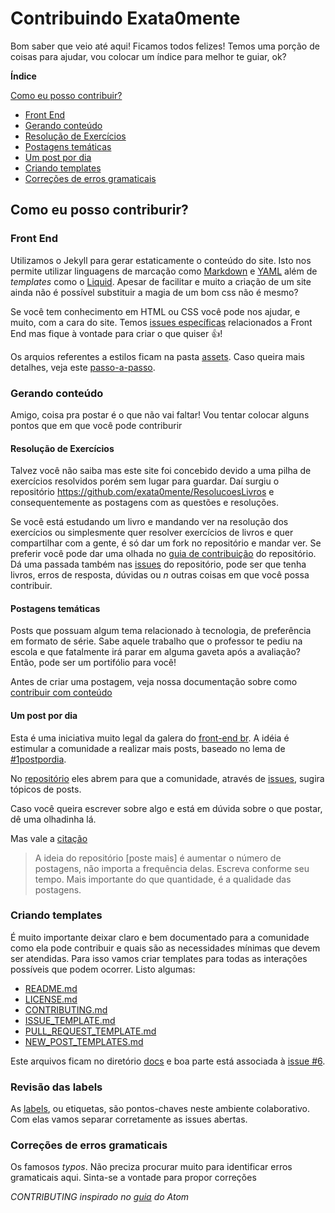 # Contribuindo Exata0mente

Bom saber que veio até aqui! Ficamos todos felizes! Temos uma porção de coisas para ajudar, vou colocar um índice para melhor te guiar, ok?

**Índice**

[Como eu posso contribuir?](#como-eu-posso-contribuir)
* [Front End](front-end)
* [Gerando conteúdo](#gerando-conteúdo)
 * [Resolução de Exercícios](#resolução-de-exercícios)
 * [Postagens temáticas](#postagens-temáticas)
 * [Um post por dia](#um-post-por-dia)
* [Criando templates](#criando-templates)
* [Correções de erros gramaticais](#correções-de-erros-gramaticais)


## Como eu posso contriburir?
### Front End

Utilizamos o Jekyll para gerar estaticamente o conteúdo do site. Isto nos permite utilizar linguagens de marcação como [Markdown](https://daringfireball.net/projects/markdown/) e [YAML](https://yaml.org/) além de *templates* como o [Liquid](https://shopify.github.io/liquid/). Apesar de facilitar e muito a criação de um site ainda não é possível substituir a magia de um bom css não é mesmo?

Se você tem conhecimento em HTML ou CSS você pode nos ajudar, e muito, com a cara do site. Temos [issues específicas](https://github.com/exata0mente/exata0mente.github.io/labels/frontend) relacionados a Front End mas fique à vontade para criar o que quiser :thumbsup:!

Os arquios referentes a estilos ficam na pasta [assets](assets/). Caso queira mais detalhes, veja este [passo-a-passo](https://jekyllrb.com/docs/step-by-step/07-assets/).

### Gerando conteúdo

Amigo, coisa pra postar é o que não vai faltar! Vou tentar colocar alguns pontos que em que você pode contriburir

#### Resolução de Exercícios

Talvez você não saiba mas este site foi concebido devido a uma pilha de exercícios resolvidos porém sem lugar para guardar. Daí surgiu o repositório https://github.com/exata0mente/ResolucoesLivros e consequentemente as postagens com as questões e resoluções.

Se você está estudando um livro e mandando ver na resolução dos exercícios ou simplesmente quer resolver exercícios de livros e quer compartilhar com a gente, é só dar um fork no repositório e mandar ver. Se preferir você pode dar uma olhada no [guia de contribuição](https://github.com/exata0mente/ResolucoesLivros/blob/master/CONTRIBUTING.md) do repositório. Dá uma passada também nas [issues](https://github.com/exata0mente/ResolucoesLivros/issues) do repositório, pode ser que tenha livros, erros de resposta, dúvidas ou *n* outras coisas em que você possa contribuir.

#### Postagens temáticas

Posts que possuam algum tema relacionado à tecnologia, de preferência em formato de série. Sabe aquele trabalho que o professor te pediu na escola e que fatalmente irá parar em alguma gaveta após a avaliação? Então, pode ser um portifólio para você!

Antes de criar uma postagem, veja nossa documentação sobre como [contribuir com conteúdo]()

#### Um post por dia

Esta é uma iniciativa muito legal da galera do [front-end br](https://github.com/frontendbr/). A idéia é estimular a comunidade a realizar mais posts, baseado no lema de [#1postpordia](https://willianjusten.com.br/um-post-por-dia/).

No [repositório](https://github.com/frontendbr/poste-mais) eles abrem para que a comunidade, através de [issues](https://github.com/frontendbr/poste-mais/issues), sugira tópicos de posts.

Caso você queira escrever sobre algo e está em dúvida sobre o que postar, dê uma olhadinha lá.

Mas vale a [citação](https://github.com/frontendbr/poste-mais#lembrando)

> A ideia do repositório [poste mais] é aumentar o número de postagens, não importa a frequência delas. Escreva conforme seu tempo. Mais importante do que quantidade, é a qualidade das postagens.

### Criando templates

É muito importante deixar claro e bem documentado para a comunidade como ela pode contribuir e quais são as necessidades mínimas que devem ser atendidas. Para isso vamos criar templates para todas as interações possíveis que podem ocorrer. Listo algumas:

- [README.md](README.md)
- [LICENSE.md](LICENSE.md)
- [CONTRIBUTING.md](CONTRIBUTING.md)
- [ISSUE_TEMPLATE.md](ISSUE_TEMPLATE.md)
- [PULL_REQUEST_TEMPLATE.md](PULL_REQUEST_TEMPLATE.md)
- [NEW_POST_TEMPLATES.md](NEW_POST_TEMPLATES.md)

Este arquivos ficam no diretório [docs](docs/) e boa parte está associada à [issue #6](https://github.com/exata0mente/exata0mente.github.io/issues/6).

### Revisão das labels

As [labels](https://github.com/exata0mente/exata0mente.github.io/labels), ou etiquetas, são pontos-chaves neste ambiente colaborativo. Com elas vamos separar corretamente as issues abertas.

### Correções de erros gramaticais

Os famosos *typos*. Não preciza procurar muito para identificar erros gramaticais aqui. Sinta-se a vontade para propor correções

*CONTRIBUTING inspirado no [guia](https://github.com/training-center/training-center.github.io/blob/master/CONTRIBUTING.md) do Atom*
